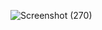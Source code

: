 ![Screenshot (270)](https://github.com/alok-techqware/CSS_POC/blob/117715724/16370301-5fda-4ae5-8507-da4cd0945109)
